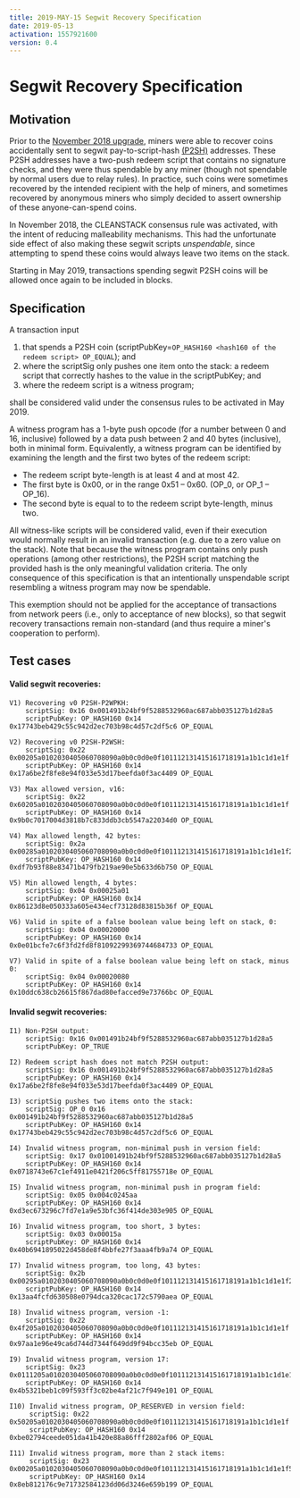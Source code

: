 ```yaml
---
title: 2019-MAY-15 Segwit Recovery Specification
date: 2019-05-13
activation: 1557921600
version: 0.4
---
```


Segwit Recovery Specification
===============================================

## Motivation
Prior to the [November 2018 upgrade](2018-nov-upgrade.md), miners were able to recover coins accidentally sent to segwit pay-to-script-hash [(P2SH)](https://github.com/bitcoin/bips/blob/master/bip-0016.mediawiki) addresses. These P2SH addresses have a two-push redeem script that contains no signature checks, and they were thus spendable by any miner (though not spendable by normal users due to relay rules). In practice, such coins were sometimes recovered by the intended recipient with the help of miners, and sometimes recovered by anonymous miners who simply decided to assert ownership of these anyone-can-spend coins.

In November 2018, the CLEANSTACK consensus rule was activated, with the intent of reducing malleability mechanisms. This had the unfortunate side effect of also making these segwit scripts *unspendable*, since attempting to spend these coins would always leave two items on the stack.

Starting in May 2019, transactions spending segwit P2SH coins will be allowed once again to be included in blocks.

## Specification
A transaction input
1. that spends a P2SH coin (scriptPubKey=`OP_HASH160 <hash160 of the redeem script> OP_EQUAL`); and
2. where the scriptSig only pushes one item onto the stack: a redeem script that correctly hashes to the value in the scriptPubKey; and
3. where the redeem script is a witness program;

shall be considered valid under the consensus rules to be activated in May 2019.

A witness program has a 1-byte push opcode (for a number between 0 and 16, inclusive) followed by a data push between 2 and 40 bytes (inclusive), both in minimal form.
Equivalently, a witness program can be identified by examining the length and the first two bytes of the redeem script:
* The redeem script byte-length is at least 4 and at most 42.
* The first byte is 0x00, or in the range 0x51 – 0x60. (OP_0, or OP_1 – OP_16).
* The second byte is equal to to the redeem script byte-length, minus two.

All witness-like scripts will be considered valid, even if their execution would normally result in an invalid transaction (e.g. due to a zero value on the stack). Note that because the witness program contains only push operations (among other restrictions), the P2SH script matching the provided hash is the only meaningful validation criteria. The only consequence of this specification is that an intentionally unspendable script resembling a witness program may now be spendable.

This exemption should not be applied for the acceptance of transactions from network peers (i.e., only to acceptance of new blocks), so that segwit recovery transactions remain non-standard (and thus require a miner's cooperation to perform).

## Test cases

#### Valid segwit recoveries:
    V1) Recovering v0 P2SH-P2WPKH:
        scriptSig: 0x16 0x001491b24bf9f5288532960ac687abb035127b1d28a5
        scriptPubKey: OP_HASH160 0x14 0x17743beb429c55c942d2ec703b98c4d57c2df5c6 OP_EQUAL

    V2) Recovering v0 P2SH-P2WSH:
        scriptSig: 0x22 0x00205a0102030405060708090a0b0c0d0e0f101112131415161718191a1b1c1d1e1f
        scriptPubKey: OP_HASH160 0x14 0x17a6be2f8fe8e94f033e53d17beefda0f3ac4409 OP_EQUAL

    V3) Max allowed version, v16:
        scriptSig: 0x22 0x60205a0102030405060708090a0b0c0d0e0f101112131415161718191a1b1c1d1e1f
        scriptPubKey: OP_HASH160 0x14 0x9b0c7017004d3818b7c833ddb3cb5547a22034d0 OP_EQUAL

    V4) Max allowed length, 42 bytes:
        scriptSig: 0x2a 0x00285a0102030405060708090a0b0c0d0e0f101112131415161718191a1b1c1d1e1f2021222324252627
        scriptPubKey: OP_HASH160 0x14 0xdf7b93f88e83471b479fb219ae90e5b633d6b750 OP_EQUAL

    V5) Min allowed length, 4 bytes:
        scriptSig: 0x04 0x00025a01
        scriptPubKey: OP_HASH160 0x14 0x86123d8e050333a605e434ecf73128d83815b36f OP_EQUAL

    V6) Valid in spite of a false boolean value being left on stack, 0:
        scriptSig: 0x04 0x00020000
        scriptPubKey: OP_HASH160 0x14 0x0e01bcfe7c6f3fd2fd8f81092299369744684733 OP_EQUAL

    V7) Valid in spite of a false boolean value being left on stack, minus 0:
        scriptSig: 0x04 0x00020080
        scriptPubKey: OP_HASH160 0x14 0x10ddc638cb26615f867dad80efacced9e73766bc OP_EQUAL

#### Invalid segwit recoveries:
    I1) Non-P2SH output:
        scriptSig: 0x16 0x001491b24bf9f5288532960ac687abb035127b1d28a5
        scriptPubKey: OP_TRUE

    I2) Redeem script hash does not match P2SH output:
        scriptSig: 0x16 0x001491b24bf9f5288532960ac687abb035127b1d28a5
        scriptPubKey: OP_HASH160 0x14 0x17a6be2f8fe8e94f033e53d17beefda0f3ac4409 OP_EQUAL

    I3) scriptSig pushes two items onto the stack:
        scriptSig: OP_0 0x16 0x001491b24bf9f5288532960ac687abb035127b1d28a5
        scriptPubKey: OP_HASH160 0x14 0x17743beb429c55c942d2ec703b98c4d57c2df5c6 OP_EQUAL

    I4) Invalid witness program, non-minimal push in version field:
        scriptSig: 0x17 0x01001491b24bf9f5288532960ac687abb035127b1d28a5
        scriptPubKey: OP_HASH160 0x14 0x0718743e67c1ef4911e0421f206c5ff81755718e OP_EQUAL

    I5) Invalid witness program, non-minimal push in program field:
        scriptSig: 0x05 0x004c0245aa
        scriptPubKey: OP_HASH160 0x14 0xd3ec673296c7fd7e1a9e53bfc36f414de303e905 OP_EQUAL

    I6) Invalid witness program, too short, 3 bytes:
        scriptSig: 0x03 0x00015a
        scriptPubKey: OP_HASH160 0x14 0x40b6941895022d458de8f4bbfe27f3aaa4fb9a74 OP_EQUAL

    I7) Invalid witness program, too long, 43 bytes:
        scriptSig: 0x2b 0x00295a0102030405060708090a0b0c0d0e0f101112131415161718191a1b1c1d1e1f202122232425262728
        scriptPubKey: OP_HASH160 0x14 0x13aa4fcfd630508e0794dca320cac172c5790aea OP_EQUAL

    I8) Invalid witness program, version -1:
        scriptSig: 0x22 0x4f205a0102030405060708090a0b0c0d0e0f101112131415161718191a1b1c1d1e1f
        scriptPubKey: OP_HASH160 0x14 0x97aa1e96e49ca6d744d7344f649dd9f94bcc35eb OP_EQUAL

    I9) Invalid witness program, version 17:
        scriptSig: 0x23 0x0111205a0102030405060708090a0b0c0d0e0f101112131415161718191a1b1c1d1e1f
        scriptPubKey: OP_HASH160 0x14 0x4b5321beb1c09f593ff3c02be4af21c7f949e101 OP_EQUAL

    I10) Invalid witness program, OP_RESERVED in version field:
         scriptSig: 0x22 0x50205a0102030405060708090a0b0c0d0e0f101112131415161718191a1b1c1d1e1f
         scriptPubKey: OP_HASH160 0x14 0xbe02794ceede051da41b420e88a86fff2802af06 OP_EQUAL

    I11) Invalid witness program, more than 2 stack items:
         scriptSig: 0x23 0x00205a0102030405060708090a0b0c0d0e0f101112131415161718191a1b1c1d1e1f51
         scriptPubKey: OP_HASH160 0x14 0x8eb812176c9e71732584123dd06d3246e659b199 OP_EQUAL

